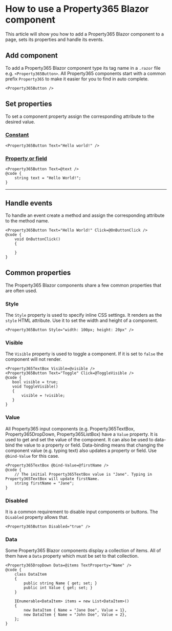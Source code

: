 # How to use a Property365 Blazor component
This article will show you how to add a Property365 Blazor component to a page, sets its properties and handle its events.

## Add component 
To add a Property365 Blazor component type its tag name in a `.razor` file e.g. `<Property365Button>`. All Property365 components
start with a common prefix `Property365` to make it easier for you to find in auto complete.
```
<Property365Button />
```
## Set properties
To set a component property assign the corresponding attribute to the desired value.

### [Constant](#tab/constant)
```
<Property365Button Text="Hello world!" />
```
### [Property or field](#tab/property)
```
<Property365Button Text=@text />
@code {
    string text = "Hello World!";
}
```
***
## Handle events
To handle an event create a method and assign the corresponding attribute to the method name. 
```
<Property365Button Text="Hello World!" Click=@OnButtonClick />
@code {
    void OnButtonClick()
    {

    }
}
```
## Common properties
The Property365 Blazor components share a few common properties that are often used.
### Style
The `Style` property is used to specify inline CSS settings. It renders as the `style` HTML attribute. Use it to set the width and height of a component.
```
<Property365Button Style="width: 100px; height: 20px" />
```
### Visible
The `Visible` property is used to toggle a component. If it is set to `false` the component will not render.
```
<Property365TextBox Visible=@visible />
<Property365Button Text="Toggle" Click=@ToggleVisible />
@code {
   bool visible = true;
   void ToggleVisible()
   {
       visible = !visible;
   }
}
```
### Value
All Property365 input components (e.g. Property365TextBox, Property365DropDown, Property365ListBox) have a `Value` property. It is used to get and set the value of the component. It can also be used to data-bind the value to a property or field. Data-binding means that changing the component value (e.g. typing text) also updates a property or field. Use `@bind-Value` for this case.
```
<Property365TextBox @bind-Value=@firstName />
@code {
    // The initial Property365TextBox value is "Jane". Typing in Property365TextBox will update firstName.
    string firstName = "Jane";
}
```
### Disabled
It is a common requirement to disable input components or buttons. The `Disabled` property allows that.
```
<Property365Button Disabled="true" />
```
### Data
Some Property365 Blazor components display a collection of items. All of them have a `Data` property which must be set to that collection.
```
<Property365DropDown Data=@items TextProperty="Name" />
@code {
    class DataItem
    {
        public string Name { get; set; }
        public int Value { get; set; }
    }

    IEnumerable<DataItem> items = new List<DataItem>()
    {
        new DataItem { Name = "Jane Doe", Value = 1},
        new DataItem { Name = "John Doe", Value = 2},
    };
}
```